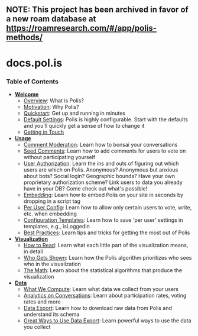 ## NOTE: This project has been archived in favor of a new roam database at https://roamresearch.com/#/app/polis-methods/



# docs.pol.is

### Table of Contents

* **[Welcome](./welcome/README.md)**
  * [Overview](./welcome/Overview.md): What is Polis?
  * [Motivation](./welcome/Motivation.md): Why Polis?
  * [Quickstart](./welcome/Quickstart.md): Get up and running in minutes
  * [Default Settings](./welcome/DefaultSettings.md): Polis is highly configurable. Start with the defaults and you'll quickly get a sense of how to change it
  * [Getting in Touch](./welcome/GettingInTouch.md)
* **[Usage](./usage/README.md)**
  * [Comment Moderation](./usage/CommentModeration.md): Learn how to bonsai your conversations
  * [Seed Comments](./usage/SeedComments.md): Learn how to add comments for users to vote on without participating yourself
  * [User Authorization](./usage/UserAuthorization.md): Learn the ins and outs of figuring out which users are which on Polis. Anonymous? Anonymous but anxious about bots? Social login? Geographic bounds? Have your own proprietary authorization scheme? Link users to data you already have in your DB? Come check out what's possible!
  * [Embedding](./usage/Embedding.md): Learn how to embed Polis on your site in seconds by dropping in a script tag
  * [Per User Config](./usage/PerUserConfig): Learn how to allow only certain users to vote, write, etc. when embedding
  * [Configuration Templates](./usage/ConfigurationTemplates.md): Learn how to save 'per user' settings in templates, e.g., isLoggedIn
  * [Best Practices](./usage/BestPractices.md): Learn tips and tricks for getting the most out of Polis
* **[Visualization](./visualization/README.md)**
  * [How to Read](./visualization/HowToRead.md): Learn what each little part of the visualization means, in detail
  * [Who Gets Shown](./visualization/WhoGetsShown.md): Learn how the Polis algorithm prioritizes who sees who in the visualization
  * [The Math](./visualization/TheMath.md): Learn about the statistical algorithms that produce the visualization
* **[Data](./data/README.md)**
  * [What We Compute](./data/WhatWeCompute.md): Learn what data we collect from your users
  * [Analytics on Conversations](./data/Analytics.md): Learn about participation rates, voting rates and more
  * [Data Export](./data/Export.md): Learn how to download raw data from Polis and understand its schema
  * [Great Ways to Use Data Export](./data/HowToUse.md): Learn powerful ways to use the data you collect
